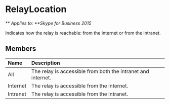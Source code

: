 
# RelayLocation


_** Applies to: **Skype for Business 2015_

Indicates how the relay is reachable: from the internet or from the intranet.

## Members



| <strong>Name</strong> | <strong>Description</strong>                                 |
|:----------------------|:-------------------------------------------------------------|
| All                   | The relay is accessible from both the intranet and internet. |
| Internet              | The relay is accessible from the internet.                   |
| Intranet              | The relay is accessible from the intranet.                   |

